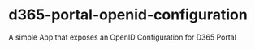 # d365-portal-openid-configuration
A simple App that exposes an OpenID Configuration for D365 Portal
